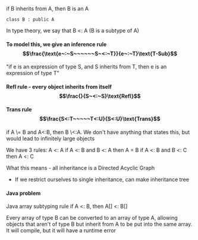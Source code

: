 if B inherits from A, then B is an A

```
class B : public A
```

In type theory, we say that B <: A (B is a subtype of A)

#### To model this, we give an **inference rule** $$\frac{\text{e~:~S~~~~~~S~<:~T}}{e~:~T}\text{T-Sub}$$
"if e is an expression of type S, and S inherits from T, then e is an expression of type T"

#### Refl rule - every object inherits from itself $$\frac{}{S~<:~S}\text{Refl}$$
#### Trans rule $$\frac{S<:T~~~~~T<:U}{S<:U}\text{Trans}$$

if A \\= B and A<:B, then B \\<:A.
We don't have anything that states this, but would lead to infinitely large objects

We have 3 rules: 
A <: A
if A <: B and B <: A then A = B
if A <: B and B <: C then A <: C

What this means - all inheritance is a Directed Acyclic Graph
- If we restrict ourselves to single inheritance, can make inheritance tree


#### Java problem
Java array subtyping rule
if A <: B, then A\[] <: B\[]

Every array of type B can be converted to an array of type A, allowing objects that aren't of type B but inherit from A to be put into the same array. It will compile, but it will have a runtime error